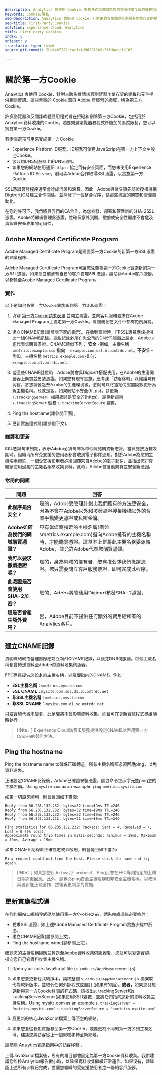 ```yaml
---
description: Analytics 會使用 Cookie，針對未跨影像請求與瀏覽器作業存留的變數和元件提供相關資訊。
keywords: Cookie;隱私
seo-description: Analytics 會使用 Cookie，針對未跨影像請求與瀏覽器作業存留的變數和元件提供相關資訊。
seo-title: First-Party Cookies
solution: Experience Cloud、Analytics
title: First-Party Cookies
index: y
snippet: y
translation-type: tm+mt
source-git-commit: 2bdc4b7287ccacfc4d968278b2c3ffdaeddfc105

---
```



# 關於第一方Cookie

Analytics 會使用 Cookie，針對未跨影像請求與瀏覽器作業存留的變數和元件提供相關資訊。這些無害的 Cookie 源自 Adobe 所經營的網域，稱為第三方 Cookie。

許多瀏覽器和反間諜軟體應用程式旨在拒絕和刪除第三方Cookie，包括用於Analytics資料收集的Cookie。若要規避瀏覽器和程式所施加的追蹤限制，您可以實施第一方Cookie。

有兩個選項可用來實施第一方Cookie

* Experience Platform ID服務。ID服務可使用JavaScript在第一方上下文中設定Cookie。
* 您公司DNS伺服器上的DNS項目。
* 如果您的網站使用通訊 `https:` 協定而有安全頁面，而您未使用Experience Platform ID Service，則可與Adobe合作取得SSL憑證，以實施第一方Cookie

SSL憑證簽發程序通常會造成混淆和浪費。因此，Adobe與業界領先認證授權機構Digicert(CA)建立合作關係，並開發了一個整合程序，供這些憑證的購買和管理自動化。

在您的許可下，我們將與我們的CA合作，為您核發、部署和管理新的SHA-2SSL憑證。Adobe將繼續管理此憑證，並確保意外到期、撤銷或安全性顧慮不會危及貴組織安全收集的可用性。

## Adobe Managed Certificate Program

Adobe Managed Certificate Program是建置第一方Cookie的新第一方SSL憑證的建議程序。

Adobe Managed Certificate Program可讓您免費為第一方Cookie實施新的第一方SSL憑證。如果您目前擁有自己的客戶管理SSL憑證，請洽詢Adobe客戶服務，以移轉至Adobe Managed Certificate Program。

### 實作

以下是如何為第一方Cookie實施新的第一方SSL憑證：

1. 填寫 [第一方Cookie請求表單](/help/interface/cookies/assets/FPC_Request_Form.xlsx) 並開立票證，並向客戶服務要求在Adobe Managed Program上設定第一方Cookie。每個欄位在文件中都有範例解說。

1. 建立CNAME記錄(請參閱下面的指示)。在收到票證時，FPSSL專員應該提供您一組CNAME記錄。這些記錄必須在您公司的DNS伺服器上設定，Adobe才能代表您購買憑證。CNAME類似下列： **安全** -例如，主機名稱 `smetrics.example.com` 指向： `example.com.ssl.d1.omtrdc.net`。**不安全** -例如，主機名稱 `metrics.example.com` 指向： `example.com.d1.omtrdc.net`。

1. 當這些CNAME就位時，Adobe將會與Digicert搭配使用，在Adobe的生產伺服器上購買並安裝憑證。如果您有現有實施，應考慮「訪客移轉」以維護現有訪客。將憑證推送至Adobe的生產環境後，您就可以將追蹤伺服器變數更新為新主機名稱。也就是說，如果網站不安全(https)，請更新 `s.trackingServer`。如果網站是安全的(https)，請更新這兩 `s.trackingServer` 個和 `s.trackingServerSecure` 變數。

1. Ping the hostname(請參閱下面)。

1. 更新實施程式碼(請參閱下文)。

### 維護和更新

SSL憑證每年到期，表示Adobe必須每年為每個實施購買新憑證。當實施接近有效期時，組織內所有受支援的使用者都會收到電子郵件通知。對於Adobe為您的主機名稱續約，一個受支援使用者必須回覆來自Adobe的電子郵件，並指出您打算繼續使用過期的主機名稱來收集資料。此時，Adobe會自動購買並安裝新憑證。

### 常問的問題

| 問題 | 回答 |
|---|---|
| **此程序是否安全？** | 是的，Adobe受管理計劃比我們舊有的方法更安全，因為不會在Adobe以外和核發憑證授權機構以外的位置手動變更憑證或私密金鑰。 |
| **Adobe如何為我們的網域購買憑證？** | 只有當您將指定的主機名稱(例如smetrics.example.com)指向Adobe擁有的主機名稱時，才能購買憑證。這基本上是將此主機名稱委派給Adobe，並允許Adobe代表您購買憑證。 |
| **我可以要求撤銷憑證嗎？** | 是的，身為網域的擁有者，您有權要求我們撤銷憑證。您只需要開立客戶服務票證，即可完成此程序。 |
| **此憑證是否會使用SHA-2加密？** | 是的，Adobe將會使用Digicert核發SHA-2憑證。 |
| **這是否會產生額外費用？** | 否，Adobe目前不提供任何額外的費用給所有的Analytics客戶。 |

## 建立CNAME記錄

貴組織的網路營運團隊應建立新的CNAME記錄，以設定DNS伺服器。每個主機名稱都會轉送資料至Adobe的資料收集伺服器。

FPC專員提供您設定的主機名稱，以及要指向的CNAME。例如:

* **SSL主機名稱**：`smetrics.mysite.com`
* **SSL CNAME**：`mysite.com.ssl.d1.sc.omtrdc.net`
* **非SSL主機名稱**：`metrics.mysite.com`
* **非SSL CNAME**：`mysite.com.d1.sc.omtrdc.net`

只要實施代碼未變更，此步驟將不會影響資料收集，而且可在更新實施程式碼後隨時執行。

>[!Nte：] Experience Cloud訪客ID服務提供設定CNAME以啓用第一方Cookie的替代方法。

## Ping the hostname

Ping the hostname name to確保正確轉送。所有主機名稱都必須回應ping，以免資料遺失。

正確設定CNAME記錄後，Adobe已確認安裝憑證，開啓命令提示字元並ping您的主機名稱。Using `mysite.com` as an example: `ping metrics.mysite.com`

如果一切設定順利，則會傳回如下畫面:

```Pinging mysite.com.112.2o7.net [66.235.132.232] with 32 bytes of data:
Reply from 66.235.132.232: bytes=32 time=19ms TTL=246
Reply from 66.235.132.232: bytes=32 time=19ms TTL=246
Reply from 66.235.132.232: bytes=32 time=19ms TTL=246
Reply from 66.235.132.232: bytes=32 time=19ms TTL=246

Ping statistics for 66.235.132.232: Packets: Sent = 4, Received = 4, Lost = 0 (0% loss),
Approximate round trip times in milli-seconds: Minimum = 19ms, Maximum = 19ms, Average = 19ms
```

如果 CNAME 記錄未正確設定或未啟用，則會傳回如下畫面:

`Ping request could not find the host. Please check the name and try again.`

>[!Nte：] 如果您使用 `https:// protocol`，Ping只會在FPC專員指定的上傳日期之後回應。此外，請務必ping安全主機名稱和非安全主機名稱，以確保兩者都能正常運作，然後再更新您的實施。

## 更新實施程式碼

在您的網站上編輯程式碼以使用第一方Cookie之前，請先完成這些必要條件：

* 要求SSL憑證，如上述Adobe Managed Certificate Program實施步驟中所述。
* 建立CNAME記錄(請參閱上文)。
* Ping the hostname name(請參閱上文)。

確認您的主機名稱回應並轉送至Adobe資料收集伺服器後，您就可以變更實施，指向您自己的資料收集主機名稱。

1. Open your core JavaScript file (`s_code.js/AppMeasurement.js`).
1. 如果您要更新程式碼版本，請將整個 `s_code.js/AppMeasurement.js` 檔案取代為較新版本，並取代任何外掛程式或自訂 (如果有的話)。**或者，**&#x200B;如果您只想更新與第一方Cookie相關的程式碼，請找出s. trackingServer和s. trackingServerSecure(如果使用SSL)變數，並將它們指向您新的資料收集主機名稱。Using mysite.com as an example:`s.trackingServer = "metrics.mysite.com"` `s.trackingServerSecure = "smetrics.mysite.com"`

1. 將更新的核心JavaScript檔案上傳至您的網站。

1. 如果您要從長期實施移至第一方Cookie，或變更為不同的第一方系列主機名稱，建議您將訪客從上一個網域移轉至新網域。

請參閱 [Analytics實施指南中的訪客移轉](https://docs.adobe.com/help/en/analytics/implementation/javascript-implementation/visitor-migration.html) 。

上傳JavaScript檔案後，所有的項目都會設定為第一方Cookie資料收集。我們建議您監控Analytics報告數小時，以確保資料收集繼續正常運作。如果沒有，請確認上述所有步驟已完成，並讓您組織的受支援使用者之一聯絡客戶服務。
